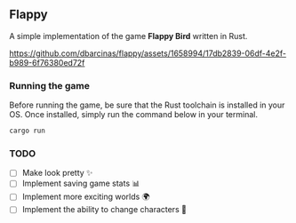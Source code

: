 ## Flappy
A simple implementation of the game **Flappy Bird** written in Rust.

https://github.com/dbarcinas/flappy/assets/1658994/17db2839-06df-4e2f-b989-6f76380ed72f

### Running the game
Before running the game, be sure that the Rust toolchain is installed in your OS. Once installed, simply run the command below in your terminal.

```sh
cargo run
```

### TODO
- [ ] Make look pretty ✨
- [ ] Implement saving game stats 📊
- [ ] Implement more exciting worlds 🌍
- [ ] Implement the ability to change characters 🤖
